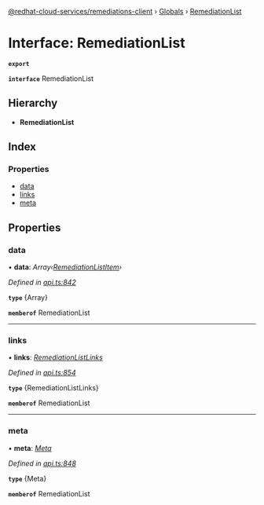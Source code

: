 [@redhat-cloud-services/remediations-client](../README.md) › [Globals](../globals.md) › [RemediationList](remediationlist.md)

# Interface: RemediationList

**`export`** 

**`interface`** RemediationList

## Hierarchy

* **RemediationList**

## Index

### Properties

* [data](remediationlist.md#data)
* [links](remediationlist.md#links)
* [meta](remediationlist.md#meta)

## Properties

###  data

• **data**: *Array‹[RemediationListItem](remediationlistitem.md)›*

*Defined in [api.ts:842](https://github.com/RedHatInsights/javascript-clients/blob/master/packages/remediations/api.ts#L842)*

**`type`** {Array<RemediationListItem>}

**`memberof`** RemediationList

___

###  links

• **links**: *[RemediationListLinks](remediationlistlinks.md)*

*Defined in [api.ts:854](https://github.com/RedHatInsights/javascript-clients/blob/master/packages/remediations/api.ts#L854)*

**`type`** {RemediationListLinks}

**`memberof`** RemediationList

___

###  meta

• **meta**: *[Meta](meta.md)*

*Defined in [api.ts:848](https://github.com/RedHatInsights/javascript-clients/blob/master/packages/remediations/api.ts#L848)*

**`type`** {Meta}

**`memberof`** RemediationList
